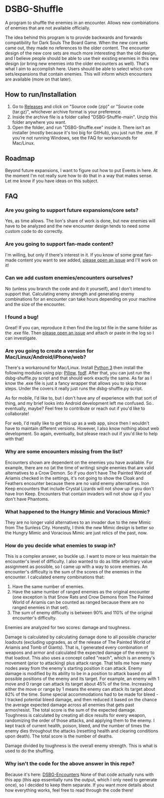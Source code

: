 # DSBG-Shuffle
A program to shuffle the enemies in an encounter.  Allows new combinations of enemies that are not available officially.

The idea behind this program is to provide backwards and forwards compatibility for Dark Souls The Board Game.  When the new core sets came out, they made no references to the older content. The encounter design of the new core sets are much more interesting than the old design, and I believe people should be able to use their existing enemies in this new design (or bring new enemies into the older encounters as well).  That's what I aim to accomplish here.  Users should be able to select which core sets/expansions that contain enemies.  This will inform which encounters are available (more on that later).



## How to run/Installation
1. Go to [Releases](https://github.com/DanDuhon/DSBG-Shuffle/releases) and click on "Source code (zip)" or "Source code (tar.gz)", whichever archive format is your preference.
2. Inside the archive file is a folder called "DSBG-Shuffle-main".  Unzip this folder anywhere you want.
3. Open the folder, and run "DSBG-Shuffle.exe" inside it.  There isn't an installer (mostly because it's too big for GitHub), you just run the .exe.  If you're not running Windows, see the FAQ for workarounds for Mac/Linux.


## Roadmap
Beyond future expansions, I want to figure out how to put Events in here.  At the moment I'm not really sure how to do that in a way that makes sense.  Let me know if you have ideas on this subject.


## FAQ
### Are you going to support future expansions/core sets?

Yes, as time allows.  The lion's share of work is done, but new enemies will have to be analyzed and the new encounter design tends to need some custom code to do correctly.

### Are you going to support fan-made content?

I'm willing, but only if there's interest in it.  If you know of some great fan-made content you want to see added, [please open an issue](https://github.com/DanDuhon/DSBG-Shuffle/issues) and I'll work on it!

### Can we add custom enemies/encounters ourselves?

No (unless you branch the code and do it yourself), and I don't intend to support that.  Calculating enemy strength and generating enemy combinations for an encounter can take hours depending on your machine and the size of the encounter.

### I found a bug!

Great!  If you can, reproduce it then find the log.txt file in the same folder as the .exe file.  Then [please open an issue](https://github.com/DanDuhon/DSBG-Shuffle/issues) and attach or paste in the log so I can investigate.

### Are you going to create a version for Mac/Linux/Android/iPhone/web?

There's a workaround for Mac/Linux.  Install [Python 3](https://www.python.org/downloads/) then install the following modules using pip: [Pillow](https://pillow.readthedocs.io/en/stable/installation.html#basic-installation), [fpdf](https://pypi.org/project/fpdf/).  After that, you can just run the dsbg-shuffle.py script and that should work exactly the same.  As far as I know the .exe file is just a fancy wrapper that allows you to skip those steps.  Under the covers it really just runs the dsbg-shuffle.py script.

As for mobile, I'd like to, but I don't have any of experience with that sort of thing, and my brief looks into Android development left me confused.  So.. eventually, maybe?  Feel free to contribute or reach out if you'd like to collaborate!

For web, I'd really like to get this up as a web app, since then I wouldn't have to maintain different versions.  However, I also know nothing about web development.  So again, eventually, but please reach out if you'd like to help with that!

### Why are some encounters missing from the list?

Encounters shown are dependent on the enemies you have available.  For example, there are no (at the time of writing) single enemies that are valid alternatives to a Crow Demon.  So if you don't have The Painted World of Ariamis checked in the settings, it's not going to show the Cloak and Feathers encounter because there are no valid enemy alternatives.  Iron Keep encounters that include Crystal Lizards will not show up if you don't have Iron Keep.  Encounters that contain invaders will not show up if you don't have Phantoms.

### What happened to the Hungry Mimic and Voracious Mimic?

They are no longer valid alternatives to an invader due to the new Mimic from The Sunless City.  Honestly, I think the new Mimic design is better so the Hungry Mimic and Voracious Mimic are just relics of the past, now.

### How do you decide what enemies to swap in?

This is a complex answer, so buckle up.  I want to more or less maintain the encounter's level of difficulty.  I also wanted to do as little arbritrary value assignment as possible, so I came up with a way to score enemies.  An encounter's difficulty is the sum of the scores of the enemies in the encounter.  I calculated enemy combinations that:
  1. Have the same number of enemies.
  2. Have the same number of ranged enemies as the original encounter (one exception is that Snow Rats and Crow Demons from The Painted World of Ariamis can be counted as ranged because there are no ranged enemies in that set).
  3. The sum of enemy difficulty is between 90% and 110% of the original encounter's difficulty.

Enemies are analyzed for two scores: damage and toughness.

Damage is calculated by calculating damage done to all possible character loadouts (excluding upgrades, as of the release of The Painted World of Ariamis and Tomb of Giants).  That is, I generated every combination of weapons and armor and calculated the expected damage of the enemy to that loadout.  This also uses a concept called "reach", which is an enemy's movement (prior to attacking) plus attack range.  That tells me how many nodes away from the enemy's starting position it can attack.  Enemy damage is modified by its ability to be in a position to attack based on all possible positions of the enemy and its target.  For example, an enemy with 1 move and 0 range can attack its target about 45% of the time.  Increasing either the move or range by 1 means the enemy can attack its target about 82% of the time.  Some special accommodations had to be made for bleed - I tracked potential bleed damage, and then reduced it based on the chance the average expected damage across all enemies that gets past armor/resist.  The total score is the sum of the expected damage.
Toughness is calculated by creating all dice results for every weapon, randomizing the order of those attacks, and applying them to the enemy.  I kept track of current health, poison, bleed, and the number of times the enemy dies throughout the attacks (resetting health and clearing conditions upon death).  The total score is the number of deaths.

Damage divided by toughness is the overall enemy strength.  This is what is used to do the shuffling.

### Why isn't the code for the above answer in this repo?

Because it's here: [DSBG-Encounters](https://github.com/DanDuhon/DSBG-Encounters)
None of that code actually runs with this app (this app essentially runs the output, which I only need to generate once), so I decided to keep them separate.
If you want more details about how everything works, feel free to read through the code there!
